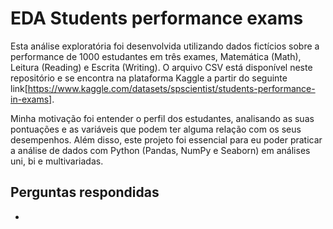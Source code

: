 # EDA Students performance exams

Esta análise exploratória foi desenvolvida utilizando dados fictícios sobre a performance de 1000 estudantes em três exames, Matemática (Math), Leitura (Reading) e Escrita (Writing). O arquivo CSV está disponível neste repositório e se encontra na plataforma Kaggle a partir do seguinte link[https://www.kaggle.com/datasets/spscientist/students-performance-in-exams].

Minha motivação foi entender o perfil dos estudantes, analisando as suas pontuações e as variáveis que podem ter alguma relação com os seus desempenhos. Além disso, este projeto foi essencial para eu poder praticar a análise de dados com Python (Pandas, NumPy e Seaborn) em análises uni, bi e multivariadas.

## Perguntas respondidas
* 
